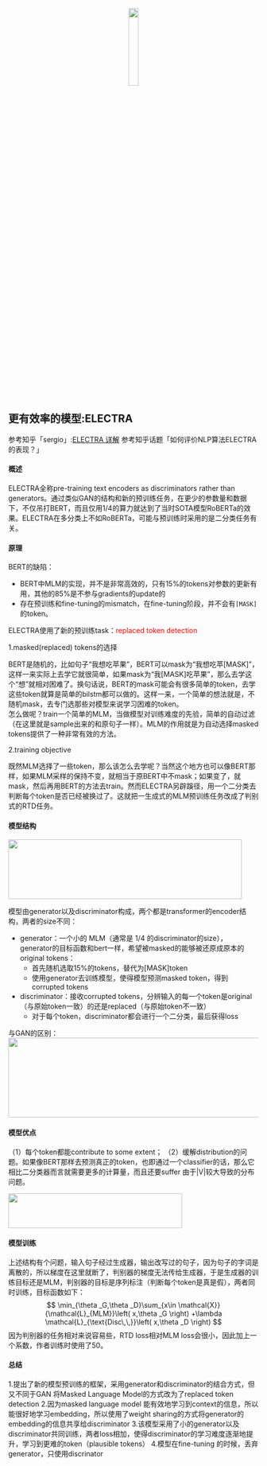 <center><img src="https://i.loli.net/2020/05/17/cZIP7ARlLJtXwkv.png" width="20%"></center>

## 更有效率的模型:ELECTRA

参考知乎「sergio」:[ELECTRA 详解](https://zhuanlan.zhihu.com/p/118135466)
参考知乎话题「如何评价NLP算法ELECTRA的表现？」

#### 概述

ELECTRA全称pre-training text encoders as discriminators rather than generators。通过类似GAN的结构和新的预训练任务，在更少的参数量和数据下，不仅吊打BERT，而且仅用1/4的算力就达到了当时SOTA模型RoBERTa的效果。ELECTRA在多分类上不如RoBERTa，可能与预训练时采用的是二分类任务有关。

#### 原理

BERT的缺陷：
- BERT中MLM的实现，并不是非常高效的，只有15%的tokens对参数的更新有用，其他的85%是不参与gradients的update的
- 存在预训练和fine-tuning的mismatch，在fine-tuning阶段，并不会有`[MASK]`的token。

ELECTRA使用了新的预训练task：<font color="red">replaced token detection</font>

1.masked(replaced) tokens的选择

BERT是随机的，比如句子“我想吃苹果”，BERT可以mask为“我想吃苹[MASK]”，这样一来实际上去学它就很简单，如果mask为“我[MASK]吃苹果”，那么去学这个“想”就相对困难了。换句话说，BERT的mask可能会有很多简单的token，去学这些token就算是简单的bilstm都可以做的。这样一来，一个简单的想法就是，不随机mask，去专门选那些对模型来说学习困难的token。\
怎么做呢？train一个简单的MLM，当做模型对训练难度的先验，简单的自动过滤（在这里就是sample出来的和原句子一样）。MLM的作用就是为自动选择masked tokens提供了一种非常有效的方法。

2.training objective

既然MLM选择了一些token，那么该怎么去学呢？当然这个地方也可以像BERT那样，如果MLM采样的保持不变，就相当于原BERT中不mask；如果变了，就mask，然后再用BERT的方法去train。然而ELECTRA另辟蹊径，用一个二分类去判断每个token是否已经被换过了。这就把一生成式的MLM预训练任务改成了判别式的RTD任务。

#### 模型结构
<img src="https://i.loli.net/2021/02/04/nzAO4pc7BbDMIWQ.png" height="120" width="470">

模型由generator以及discriminator构成，两个都是transformer的encoder结构，两者的size不同：
- generator：一个小的 MLM（通常是 1/4 的discriminator的size），generator的目标函数和bert一样，希望被masked的能够被还原成原本的original tokens：
  - 首先随机选取15%的tokens，替代为[MASK]token
  - 使用generator去训练模型，使得模型预测masked token，得到corrupted tokens
- discriminator：接收corrupted tokens，分辨输入的每一个token是original（与原始token一致）的还是replaced（与原始token不一致）
  - 对于每个token，discriminator都会进行一个二分类，最后获得loss

与GAN的区别：
<img src="https://i.loli.net/2021/02/04/cf6rWxuwKdIbpqD.png" height="160" width="600">

#### 模型优点
（1）每个token都能contribute to some extent；
（2）缓解distribution的问题。如果像BERT那样去预测真正的token，也即通过一个classifier的话，那么它相比二分类器而言就需要更多的计算量，而且还要suffer 由于|V|较大导致的分布问题。

<img src="https://i.loli.net/2021/02/04/JKZc8yT9ORlSkd7.png" height="70" width="350">

#### 模型训练
上述结构有个问题，输入句子经过生成器，输出改写过的句子，因为句子的字词是离散的，所以梯度在这里就断了，判别器的梯度无法传给生成器，于是生成器的训练目标还是MLM，判别器的目标是序列标注（判断每个token是真是假），两者同时训练，目标函数如下：
$$
\min_{\theta _G,\theta _D}\sum_{x\in \mathcal{X}}{\mathcal{L}_{MLM}}\left( x,\theta _G \right) +\lambda \mathcal{L}_{\text{Disc\,\,}}\left( x,\theta _D \right)
$$
因为判别器的任务相对来说容易些，RTD loss相对MLM loss会很小，因此加上一个系数，作者训练时使用了50。

#### 总结
1.提出了新的模型预训练的框架，采用generator和discriminator的结合方式，但又不同于GAN
将Masked Language Model的方式改为了replaced token detection
2.因为masked language model 能有效地学习到context的信息，所以能很好地学习embedding，所以使用了weight sharing的方式将generator的embedding的信息共享给discriminator
3.该模型采用了小的generator以及discriminator共同训练，两者loss相加，使得discriminator的学习难度逐渐地提升，学习到更难的token（plausible tokens）
4.模型在fine-tuning 的时候，丢弃generator，只使用discrinator
